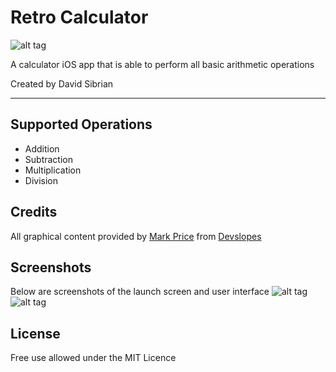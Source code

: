 # Retro Calculator
![alt tag](https://github.com/David-Sibrian08/RetroCalculator/blob/master/Retro%20Calculator/Assets.xcassets/Retro-Calc.imageset/Retro-Calc.png?raw=true) </br>

A calculator iOS app that is able to perform all basic arithmetic operations

Created by David Sibrian
- - - -
## Supported Operations
* Addition
* Subtraction
* Multiplication
* Division </br>

## Credits
All graphical content provided by [Mark Price](https://www.udemy.com/user/mark-price-2/) from [Devslopes](http://devslopes.com) 

## Screenshots
Below are screenshots of the launch screen and user interface
![alt tag](https://github.com/David-Sibrian08/RetroCalculator/blob/master/Screenshots/LaunchScreen.png?raw=true)
![alt tag](https://github.com/David-Sibrian08/RetroCalculator/blob/master/Screenshots/UserInterface.png?raw=true)

## License
Free use allowed under the MIT Licence

